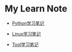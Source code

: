 # My Learn Note

- [Python学习笔记](http://github.com/winux404/note/blob/master/python/00.index.md)

- [Linux学习笔记](https://github.com/winux404/note/blob/master/linux/00.index.md)

- [Tool学习笔记](https://github.com/winux404/note/blob/master/tool/00.index.md)